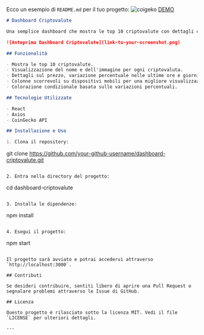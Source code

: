 Ecco un esempio di `README.md` per il tuo progetto:
![coigeko](https://github.com/DomenicoCentrone/coingecko-api-app/assets/76876906/b8da30ab-80d7-49d5-8076-34b5a3e9f786)
[DEMO](https://jocular-baklava-b8d3ab.netlify.app/)


```markdown
# Dashboard Criptovalute

Una semplice dashboard che mostra le top 10 criptovalute con dettagli come prezzo, variazione percentuale nelle ultime ore e giorni, volume e capitalizzazione di mercato. La dashboard è ottimizzata sia per dispositivi desktop che mobile.

![Anteprima Dashboard Criptovalute](link-to-your-screenshot.png)

## Funzionalità

- Mostra le top 10 criptovalute.
- Visualizzazione del nome e dell'immagine per ogni criptovaluta.
- Dettagli sul prezzo, variazione percentuale nelle ultime ore e giorni, volume e capitalizzazione di mercato.
- Colonne scorrevoli su dispositivi mobili per una migliore visualizzazione.
- Colorazione condizionale basata sulle variazioni percentuali.

## Tecnologie Utilizzate

- React
- Axios
- CoinGecko API

## Installazione e Uso

1. Clona il repository:
```
git clone https://github.com/your-github-username/dashboard-criptovalute.git
```

2. Entra nella directory del progetto:
```
cd dashboard-criptovalute
```

3. Installa le dipendenze:
```
npm install
```

4. Esegui il progetto:
```
npm start
```

Il progetto sarà avviato e potrai accedervi attraverso `http://localhost:3000`.

## Contributi

Se desideri contribuire, sentiti libero di aprire una Pull Request o segnalare problemi attraverso le Issue di GitHub.

## Licenza

Questo progetto è rilasciato sotto la licenza MIT. Vedi il file `LICENSE` per ulteriori dettagli.

---
